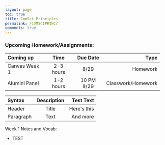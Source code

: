 ```yaml
---
layout: page
toc: true
title: ComSci Principles
permalink: /COMSCIPRINC/
comments: true
---
```



### Upcoming Homework/Assignments:
| Coming up          |    Time   |   Due Date  |  Type                |   
| :---               |   :----:  |     :----:  |  ---:                |
| Canvas Week 1      | 2-3 hours |   8/29      |   Homework           |
| Alumini Panel      | 1-2 hours | 10 PM 8/29  |   Classwork/Homework |

| Syntax      | Description | Test Text     |
| :---        |    :----:   |          ---: |
| Header      | Title       | Here's this   |
| Paragraph   | Text        | And more      
                       
                      

Week 1 Notes and Vocab:
- TEST
